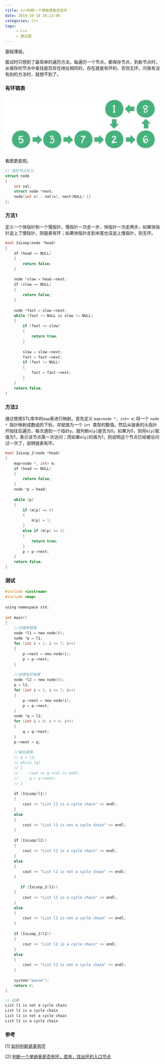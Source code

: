 ```yaml
---
title: C++判断一个单链表是否有环
date: 2019-10-18 16:23:00
categories: C++
tags:
     - C++
     - 面试题
---
```

基础薄弱。

 <!-- more -->

面试时只想到了最简单的遍历方法，每遍历一个节点，都保存节点，到新节点时，从保存的节点中查找是否存在地址相同的，存在就是有环的，否则无环。问我有没有别的方法时，就想不到了。

### 有环链表

![有环链表](C++linklist-has-hoop/CycleChain.jpg)

看图更直观。

```c
// 指针节点定义
struct node
{
    int val;
    struct node *next;
    node(int x) : val(x), next(NULL) {}
};
```



### 方法1

定义一个快指针和一个慢指针，慢指针一次走一步，快指针一次走两步。如果快指针追上了慢指针，则链表有环；如果快指针走到末尾也没追上慢指针，则无环。

```c
bool IsLoop(node *head)
{
    if (head == NULL)
    {
        return false;
    }

    node *slow = head->next;
    if (slow == NULL)
    {
        return false;
    }

    node *fast = slow->next;
    while (fast != NULL && slow != NULL)
    {
        if (fast == slow)
        {
            return true;
        }

        slow = slow->next;
        fast = fast->next;
        if (fast != NULL)
        {
            fast = fast->next;
        }
    }
    return false;
}
```

### 方法2

 通过使用STL库中的`map`表进行映射。首先定义 `map<node *, int> m`; 将一个 `node * `指针映射成数组的下标，并赋值为一个 `int `类型的数值。然后从链表的头指针开始往后遍历，每次遇到一个指针`p`，就判断` m[p] `是否为0。如果为0，则将`m[p]`赋值为1，表示该节点第一次访问；而如果`m[p]`的值为1，则说明这个节点已经被访问过一次了，说明链表有环。 

```c
bool IsLoop_2(node *head)
{
    map<node *, int> m;
    if (head == NULL)
    {
        return false;
    }
    node *p = head;

    while (p)
    {
        if (m[p] == 0)
        {
            m[p] = 1;
        }
        else if (m[p] == 1)
        {
            return true;
        }
        p = p->next;
    }
    return false;
}
```

### 测试

```c
#include <iostream>
#include <map>

using namespace std;

int main()
{
    //创建单链表
    node *l1 = new node(0);
    node *p = l1;
    for (int i = 1; i <= 7; i++)
    {
        p->next = new node(i);
        p = p->next;
    }

    //创建有环链表
    node *l2 = new node(0);
    p = l2;
    for (int i = 1; i <= 7; i++)
    {
        p->next = new node(i);
        p = p->next;
    }
    node *q = l2;
    for (int i = 0; i < 4; i++)
    {
        q = q->next;
    }
    p->next = q;

    //输出链表
    // q = l2;
    // while (q)
    // {
    //     cout << q->val << endl;
    //     q = q->next;
    // }

    if (IsLoop(l1))
    {
        cout << "List l1 is a cycle chain" << endl;
    }
    else 
    {
        cout << "List l1 is not a cycle chain" << endl;
    }

    if (IsLoop(l2))
    {
        cout << "List l2 is a cycle chain" << endl;
    }
    else 
    {
        cout << "List l2 is not a cycle chain" << endl;
    }

       if (IsLoop_2(l1))
    {
        cout << "List l1 is a cycle chain" << endl;
    }
    else 
    {
        cout << "List l1 is not a cycle chain" << endl;
    }

    if (IsLoop_2(l2))
    {
        cout << "List l2 is a cycle chain" << endl;
    }
    else 
    {
        cout << "List l2 is not a cycle chain" << endl;
    }

    system("pause");
    return 0;
}
```

```c
// 结果
List l1 is not a cycle chain
List l2 is a cycle chain
List l1 is not a cycle chain
List l2 is a cycle chain
```

### 参考

[1] [如何判断链表有环]( https://www.cnblogs.com/cone/p/11257063.html )

[2] [判断一个单链表是否有环，若有，找出环的入口节点](https://www.cnblogs.com/xiaodi914/p/5795096.html)

